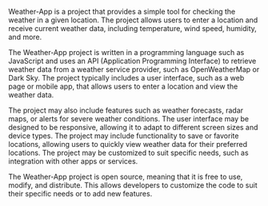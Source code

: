Weather-App is a project that provides a simple tool for checking the weather in a given location. The project allows users to enter a location and receive current weather data, including temperature, wind speed, humidity, and more.

The Weather-App project is written in a programming language such as JavaScript and uses an API (Application Programming Interface) to retrieve weather data from a weather service provider, such as OpenWeatherMap or Dark Sky. The project typically includes a user interface, such as a web page or mobile app, that allows users to enter a location and view the weather data.



The project may also include features such as weather forecasts, radar maps, or alerts for severe weather conditions.
The user interface may be designed to be responsive, allowing it to adapt to different screen sizes and device types.
The project may include functionality to save or favorite locations, allowing users to quickly view weather data for their preferred locations.
The project may be customized to suit specific needs, such as integration with other apps or services.

The Weather-App project is open source, meaning that it is free to use, modify, and distribute. This allows developers to customize the code to suit their specific needs or to add new features.

